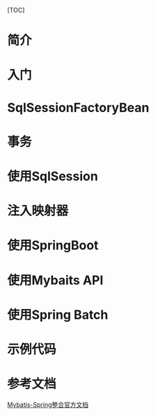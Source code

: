 [TOC]

# 简介

# 入门

# SqlSessionFactoryBean

# 事务

# 使用SqlSession

# 注入映射器

# 使用SpringBoot

# 使用Mybaits API

# 使用Spring Batch

# 示例代码

# 参考文档

[Mybatis-Spring整合官方文档](https://mybatis.org/spring/zh/)



